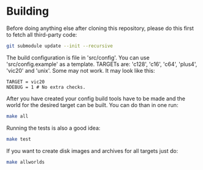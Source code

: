 Building
========

Before doing anything else after cloning this repository,
please do this first to fetch all third-party code:

~~~sh
git submodule update --init --recursive
~~~

The build configuration is file in 'src/config'.  You can
use 'src/config.example' as a template.  TARGETs are:
'c128', 'c16', 'c64', 'plus4', 'vic20' and 'unix'.  Some
may not work.  It may look like this:

~~~
TARGET = vic20
NDEBUG = 1 # No extra checks.
~~~

After you have created your config build tools have to
be made and the world for the desired target can be built.
You can do than in one run:

~~~sh
make all
~~~

Running the tests is also a good idea:

~~~sh
make test
~~~

If you want to create disk images and archives for all
targets just do:

~~~sh
make allworlds
~~~

